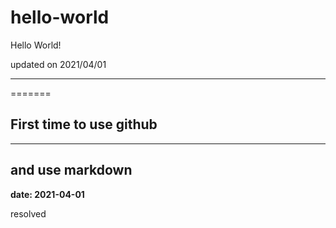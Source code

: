 # hello-world
Hello World!

updated on 2021/04/01
___
=======
## First time to use github
***
and use markdown
---
**date: 2021-04-01**

resolved
